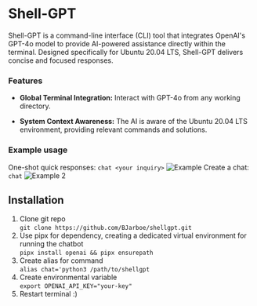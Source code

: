 # Shell-GPT
Shell-GPT is a command-line interface (CLI) tool that integrates OpenAI's GPT-4o model to provide AI-powered assistance directly within the terminal. Designed specifically for Ubuntu 20.04 LTS, Shell-GPT delivers concise and focused responses.
### Features
- **Global Terminal Integration:** Interact with GPT-4o from any working directory.

- **System Context Awareness:** The AI is aware of the Ubuntu 20.04 LTS environment, providing relevant commands and solutions.
### Example usage
One-shot quick responses:
```chat <your inquiry>```
![Example](.media/example.png)
Create a chat: ```chat```
![Example 2](.media/example2.png)


## Installation
1. Clone git repo\
```git clone https://github.com/BJarboe/shellgpt.git```
2. Use pipx for dependency, creating a dedicated virtual environment for running the chatbot\
```pipx install openai && pipx ensurepath```
3. Create alias for command\
```alias chat='python3 /path/to/shellgpt```
4. Create environmental variable\
```export OPENAI_API_KEY="your-key"```
5. Restart terminal :)